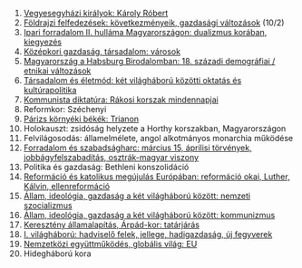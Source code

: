 1. [Vegyesegyházi királyok: Károly Róbert](obsidian://open?vault=erettsegi&file=t%C3%B6rt%C3%A9nelem%2F1.%20Vegyesegyh%C3%A1zi%20kir%C3%A1lyok%20kora%20-%20K%C3%A1roly%20R%C3%B3bert)
2. [Földrajzi felfedezések: következményeik, gazdasági változások](obsidian://open?vault=erettsegi&file=t%C3%B6rt%C3%A9nelem%2F2.%20F%C3%B6ldrajzi%20felfedez%C3%A9sek%2C%20k%C3%B6vetkezm%C3%A9nyeik) (10/2)
3. [Ipari forradalom II. hulláma Magyarországon: dualizmus korában, kiegyezés](obsidian://open?vault=erettsegi&file=t%C3%B6rt%C3%A9nelem%2F3.%20Ipari%20forradalom%20m%C3%A1sodik%20hull%C3%A1ma%2C%20Magyarorsz%C3%A1g)
4. [Középkori gazdaság, társadalom: városok](https://www.notion.so/4-K-z-pkori-v-rosok-fa1e3539cc8a46f6889f0cd599b03342?pvs=21)
5. [Magyarország a Habsburg Birodalomban: 18. századi demográfiai / etnikai változások](obsidian://open?vault=erettsegi&file=t%C3%B6rt%C3%A9nelem%2F5.%20Magyarorsz%C3%A1g%20a%20Habsburg%20Birodalomban)
6. [Társadalom és életmód: két világháború közötti oktatás és kultúrapolitika](obsidian://open?vault=erettsegi&file=t%C3%B6rt%C3%A9nelem%2F6.%20T%C3%A1rsadalom%20%C3%A9s%20%C3%A9letm%C3%B3d%20-%20k%C3%A9t%20vil%C3%A1gh%C3%A1bor%C3%BA%20k%C3%B6z%C3%B6tti%20oktat%C3%A1s%20%C3%A9s%20kult%C3%BArapolitika)
7. [Kommunista diktatúra: Rákosi korszak mindennapjai](obsidian://open?vault=erettsegi&file=t%C3%B6rt%C3%A9nelem%2F7.%20Kommunista%20diktat%C3%BAra%20-%20R%C3%A1kosi%20korszak%20mindennapjai)
8. Reformkor: Széchenyi
9. [Párizs környéki békék: Trianon](obsidian://open?vault=erettsegi&file=t%C3%B6rt%C3%A9nelem%2F9.%20P%C3%A1rizs%20k%C3%B6rny%C3%A9ki%20b%C3%A9k%C3%A9k%20-%20Trianon)
10. Holokauszt: zsidóság helyzete a Horthy korszakban, Magyarországon
11. Felvilágosodás: államelmélete, angol alkotmányos monarchia működése
12. [Forradalom és szabadságharc: március 15, áprilisi törvények, jobbágyfelszabadítás, osztrák-magyar viszony](obsidian://open?vault=erettsegi&file=t%C3%B6rt%C3%A9nelem%2F12.%201848-49es%20forradalom%20%C3%A9s%20szabads%C3%A1gharc)
13. Politika és gazdaság: Bethleni konszolidáció
14. [Reformáció és katolikus megújulás Európában: reformáció okai, Luther, Kálvin, ellenreformáció](obsidian://open?vault=erettsegi&file=t%C3%B6rt%C3%A9nelem%2F14.%20Reform%C3%A1ci%C3%B3%20%C3%A9s%20katolikus%20meg%C3%BAjul%C3%A1s%20Eur%C3%B3p%C3%A1ban)
15. [Állam, ideológia, gazdaság a két világháború között: nemzeti szocializmus](obsidian://open?vault=erettsegi&file=t%C3%B6rt%C3%A9nelem%2F16.%20Kommunizmus)
16. [Állam, ideológia, gazdaság a két világháború között: kommunizmus](obsidian://open?vault=erettsegi&file=t%C3%B6rt%C3%A9nelem%2F16.%20Kommunizmus)
17. [Keresztény államalapítás, Árpád-kor: tatárjárás](obsidian://open?vault=erettsegi&file=t%C3%B6rt%C3%A9nelem%2F17.%20Kereszt%C3%A9ny%20%C3%A1llamalap%C3%ADt%C3%A1s%2C%20%C3%81rp%C3%A1d-kor%2C%20tat%C3%A1rj%C3%A1r%C3%A1s)
18. [I. világháború: hadviselő felek, jellege, hadigazdaság, új fegyverek](obsidian://open?vault=erettsegi&file=t%C3%B6rt%C3%A9nelem%2F18.%20Az%20els%C5%91%20vil%C3%A1gh%C3%A1bor%C3%BA)
19. [Nemzetközi együttműködés, globális világ: EU](obsidian://open?vault=erettsegi&file=t%C3%B6rt%C3%A9nelem%2F19.%20Nemzetk%C3%B6zi%20egy%C3%BCttm%C5%B1k%C3%B6d%C3%A9s%2C%20glob%C3%A1lis%20vil%C3%A1g%20-%20EU)
20. Hidegháború kora